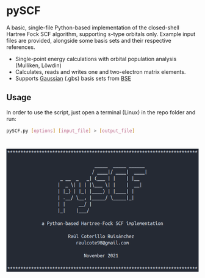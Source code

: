 # pySCF

A basic, single-file Python-based implementation of the closed-shell Hartree Fock SCF algorithm, supporting s-type orbitals only. Example input files are provided, alongside some basis sets and their respective references.

- Single-point energy calculations with orbital population analysis (Mulliken, Löwdin)
- Calculates, reads and writes one and two-electron matrix elements.
- Supports [Gaussian](https://gaussian.com/) (.gbs) basis sets from [BSE](https://www.basissetexchange.org/)

## Usage
In order to use the script, just open a terminal (Linux) in the repo folder and run:
```bash
pySCF.py [options] [input_file] > [output_file]
```

#
<p align="center">
  <img src="logo.png" alt="pySCF logo"/>
</p>

 